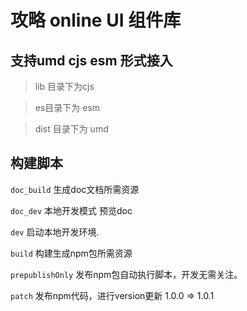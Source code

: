 # 攻略 online UI 组件库

## 支持umd cjs esm 形式接入 
> lib 目录下为cjs

> es目录下为 esm

> dist 目录下为 umd

## 构建脚本
`doc_build` 生成doc文档所需资源

`doc_dev` 本地开发模式 预览doc

`dev` 启动本地开发环境.

`build` 构建生成npm包所需资源

`prepublishOnly` 发布npm包自动执行脚本，开发无需关注。

`patch` 发布npm代码，进行version更新 1.0.0 => 1.0.1
